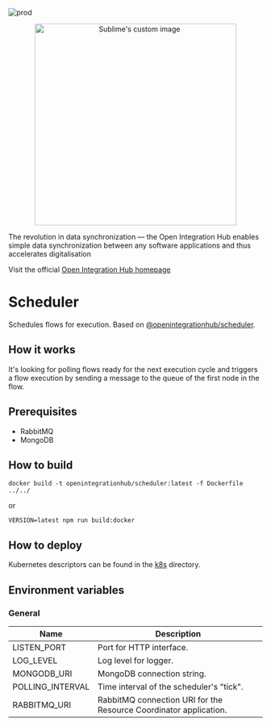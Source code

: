 ![prod](https://img.shields.io/badge/Status-Production-brightgreen.svg)

<p align="center">
  <img src="https://github.com/openintegrationhub/openintegrationhub/blob/master/Assets/medium-oih-einzeilig-zentriert.jpg" alt="Sublime's custom image" width="400"/>
</p>

The revolution in data synchronization — the Open Integration Hub enables simple data synchronization between any software applications and thus accelerates digitalisation

Visit the official [Open Integration Hub homepage](https://www.openintegrationhub.de/)

# Scheduler

Schedules flows for execution. Based on [@openintegrationhub/scheduler](../../lib/scheduler).

## How it works

It's looking for polling flows ready for the next execution cycle and triggers a flow execution by sending a message to the queue of the first node in the flow.

## Prerequisites

- RabbitMQ
- MongoDB

## How to build

```docker
docker build -t openintegrationhub/scheduler:latest -f Dockerfile ../../
```

or

```npm
VERSION=latest npm run build:docker
```

## How to deploy

Kubernetes descriptors can be found in the [k8s](./k8s) directory.

## Environment variables

### General

| Name | Description |
| --- | --- |
| LISTEN_PORT | Port for HTTP interface. |
| LOG_LEVEL | Log level for logger. |
| MONGODB_URI | MongoDB connection string. |
| POLLING_INTERVAL | Time interval of the scheduler's "tick". |
| RABBITMQ_URI | RabbitMQ connection URI for the Resource Coordinator application. |
